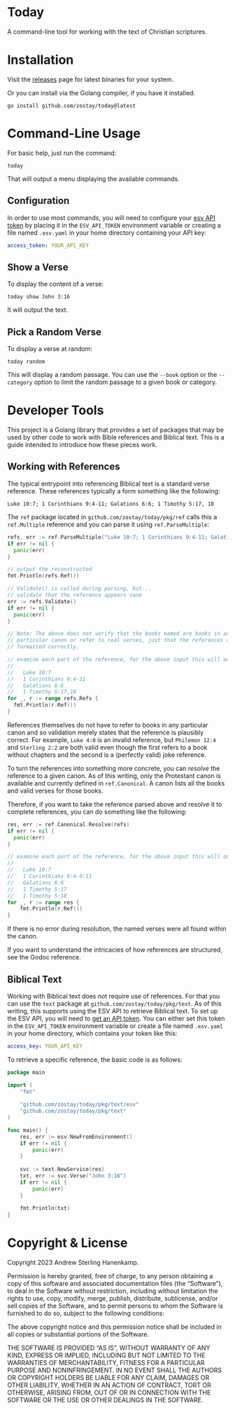 # Today

A command-line tool for working with the text of Christian scriptures.

# Installation

Visit the [releases](https://github.com/zostay/today/releases) page for latest
binaries for your system.

Or you can install via the Golang compiler, if you have it installed:

```shell
go install github.com/zostay/today@latest
```

# Command-Line Usage

For basic help, just run the command:

```shell
today
```

That will output a menu displaying the available commands.

## Configuration

In order to use most commands, you will need to configure your [esv API token](https://api.esv.org/docs/) by placing it in the `ESV_API_TOKEN` environment variable or creating a file named `.esv.yaml` in your home directory containing your API key:

```yaml
access_token: YOUR_API_KEY
```

## Show a Verse

To display the content of a verse:

```shell
today show John 3:16
```

It will output the text. 

## Pick a Random Verse

To display a verse at random:

```shell
today random
```

This will display a random passage. You can use the `--book` option or the `--category` option to limit the random passage to a given book or category.

# Developer Tools

This project is a Golang library that provides a set of packages that may be used by other code to work with Bible references and Biblical text. This is a guide intended to introduce how these pieces work.

## Working with References

The typical entrypoint into referencing Biblical text is a standard verse reference. These references typically a form something like the following:

```
Luke 10:7; 1 Corinthians 9:4-11; Galations 6:6; 1 Timothy 5:17, 18
```

The `ref` package located in `github.com/zostay/today/pkg/ref` calls this a `ref.Multiple` reference and you can parse it using `ref.ParseMultiple`:

```go
refs, err := ref.ParseMultiple("Luke 10:7; 1 Corinthians 9:4-11; Galations 6:6; 1 Timothy 5:17,18")
if err != nil {
  panic(err)
}

// output the reconstructed
fmt.Println(refs.Ref())

// Validate() is called during parsing, but...
// validate that the reference appears sane
err := refs.Validate()
if err != nil {
  panic(err)
}

// Note: The above does not verify that the books named are books in any
// particular canon or refer to real verses, just that the references are
// formatted correctly.

// examine each part of the reference, for the above input this will output:
//
//   Luke 10:7
//   1 Corinthians 9:4-11
//   Galatians 6:6
//   1 Timothy 5:17,18
for _, r := range refs.Refs {
  fmt.Println(r.Ref())
}
```

References themselves do not have to refer to books in any particular canon and so validation merely states that the reference is plausibly correct. For example, `Luke 4:0` is an invalid reference, but `Philemon 12:4` and `Sterling 2:2` are both valid even though the first refers to a book without chapters and the second is a (perfectly valid) joke reference.

To turn the references into something more concrete, you can *resolve* the reference to a given canon. As of this writing, only the Protestant canon is available and currently defined in `ref.Canonical`. A canon lists all the books and valid verses for those books.

Therefore, if you want to take the reference parsed above and resolve it to complete references, you can do something like the following:

```go
res, err := ref.Canonical.Resolve(refs)
if err != nil {
  panic(err)
}

// examine each part of the reference, for the above input this will output:
//
//   Luke 10:7
//   1 Corinthians 9:4-9:11
//   Galatians 6:6
//   1 Timothy 5:17
//   1 Timothy 5:18
for _, r := range res {
	fmt.Println(r.Ref())
}
```

If there is no error during resolution, the named verses were all found within the canon.

If you want to understand the intricacies of how references are structured, see the Godoc reference.

## Biblical Text

Working with Biblical text does not require use of references. For that you can use the `text` package at `github.com/zostay/today/pkg/text`. As of this writing, this supports using the ESV API to retrieve Biblical text. To set up the ESV API, you will need to [get an API token](https://api.esv.org/docs/). You can either set this token in the `ESV_API_TOKEN` environment variable or create a file named `.esv.yaml` in your home directory, which contains your token like this:

```yaml
access_key: YOUR_API_KEY
```

To retrieve a specific reference, the basic code is as follows:

```go
package main

import (
	"fmt"
    
    "github.com/zostay/today/pkg/text/esv"
    "github.com/zostay/today/pkg/text"
)

func main() {
    res, err := esv.NewFromEnvironment()
    if err != nil {
        panic(err)
	}
    
    svc := text.NewService(res)
    txt, err := svc.Verse("John 3:16")
    if err != nil {
        panic(err)
	}
    
    fmt.Println(txt)
}
```

# Copyright & License

Copyright 2023 Andrew Sterling Hanenkamp.

Permission is hereby granted, free of charge, to any person obtaining a copy of
this software and associated documentation files (the “Software”), to deal in
the Software without restriction, including without limitation the rights to
use, copy, modify, merge, publish, distribute, sublicense, and/or sell copies of
the Software, and to permit persons to whom the Software is furnished to do so,
subject to the following conditions:

The above copyright notice and this permission notice shall be included in all
copies or substantial portions of the Software.

THE SOFTWARE IS PROVIDED “AS IS”, WITHOUT WARRANTY OF ANY KIND, EXPRESS OR
IMPLIED, INCLUDING BUT NOT LIMITED TO THE WARRANTIES OF MERCHANTABILITY, FITNESS
FOR A PARTICULAR PURPOSE AND NONINFRINGEMENT. IN NO EVENT SHALL THE AUTHORS OR
COPYRIGHT HOLDERS BE LIABLE FOR ANY CLAIM, DAMAGES OR OTHER LIABILITY, WHETHER
IN AN ACTION OF CONTRACT, TORT OR OTHERWISE, ARISING FROM, OUT OF OR IN
CONNECTION WITH THE SOFTWARE OR THE USE OR OTHER DEALINGS IN THE SOFTWARE.
